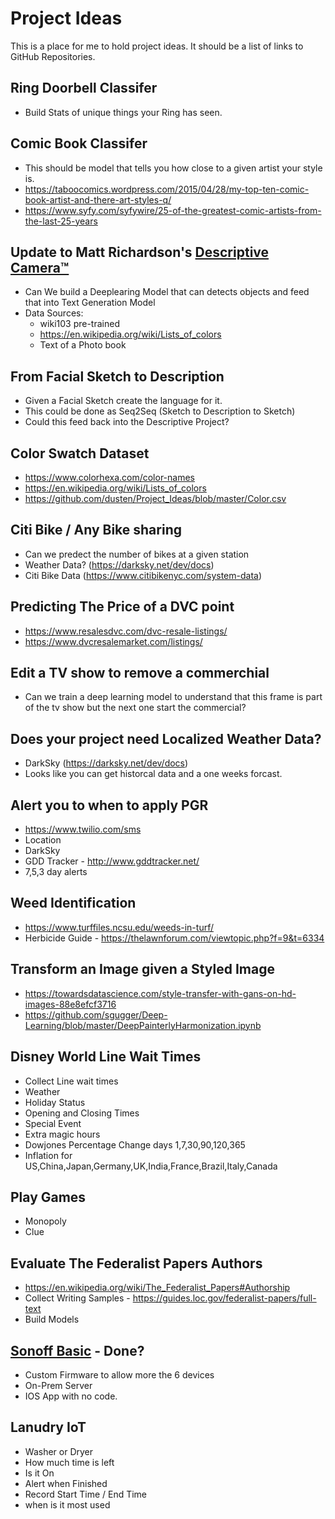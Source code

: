 # Project Ideas
  This is a place for me to hold project ideas. It should be a list of links to GitHub Repositories.

## Ring Doorbell Classifer
  * Build Stats of unique things your Ring has seen.

## Comic Book Classifer
  * This should be model that tells you how close to a given artist your style is. 
  * https://taboocomics.wordpress.com/2015/04/28/my-top-ten-comic-book-artist-and-there-art-styles-q/
  * https://www.syfy.com/syfywire/25-of-the-greatest-comic-artists-from-the-last-25-years

## Update to Matt Richardson's [Descriptive Camera™](http://mattrichardson.com/Descriptive-Camera/)
  * Can We build a Deeplearing Model that can detects objects and feed that into Text Generation Model
  * Data Sources:
      - wiki103 pre-trained
      - https://en.wikipedia.org/wiki/Lists_of_colors
      - Text of a Photo book

## From Facial Sketch to Description
  * Given a Facial Sketch create the language for it.
  * This could be done as Seq2Seq (Sketch to Description to Sketch)
  * Could this feed back into the Descriptive Project?

## Color Swatch Dataset
  * https://www.colorhexa.com/color-names
  * https://en.wikipedia.org/wiki/Lists_of_colors
  * https://github.com/dusten/Project_Ideas/blob/master/Color.csv

## Citi Bike / Any Bike sharing
  * Can we predect the number of bikes at a given station
  * Weather Data? (https://darksky.net/dev/docs)
  * Citi Bike Data (https://www.citibikenyc.com/system-data)

## Predicting The Price of a DVC point
  * https://www.resalesdvc.com/dvc-resale-listings/
  * https://www.dvcresalemarket.com/listings/

## Edit a TV show to remove a commerchial
  * Can we train a deep learning model to understand that this frame is part of the tv show but the next one start the commercial?
  
## Does your project need Localized Weather Data?
  * DarkSky (https://darksky.net/dev/docs)
  * Looks like you can get historcal data and a one weeks forcast.
  
## Alert you to when to apply PGR
  * https://www.twilio.com/sms
  * Location
  * DarkSky
  * GDD Tracker - http://www.gddtracker.net/
  * 7,5,3 day alerts
  
## Weed Identification
  * https://www.turffiles.ncsu.edu/weeds-in-turf/
  * Herbicide Guide - https://thelawnforum.com/viewtopic.php?f=9&t=6334
  
## Transform an Image given a Styled Image
  * https://towardsdatascience.com/style-transfer-with-gans-on-hd-images-88e8efcf3716
  * https://github.com/sgugger/Deep-Learning/blob/master/DeepPainterlyHarmonization.ipynb
  
## Disney World Line Wait Times
  * Collect Line wait times
  * Weather
  * Holiday Status
  * Opening and Closing Times
  * Special Event
  * Extra magic hours
  * Dowjones Percentage Change days 1,7,30,90,120,365
  * Inflation for US,China,Japan,Germany,UK,India,France,Brazil,Italy,Canada
  
## Play Games
  * Monopoly
  * Clue
  
## Evaluate The Federalist Papers Authors
  * https://en.wikipedia.org/wiki/The_Federalist_Papers#Authorship
  * Collect Writing Samples - https://guides.loc.gov/federalist-papers/full-text
  * Build Models

## [Sonoff Basic](https://github.com/dusten/Sonoff_Basic_Timer) - Done?
  * Custom Firmware to allow more the 6 devices
  * On-Prem Server
  * IOS App with no code.

## Lanudry IoT
  * Washer or Dryer
  * How much time is left
  * Is it On
  * Alert when Finished
  * Record Start Time / End Time
  * when is it most used
